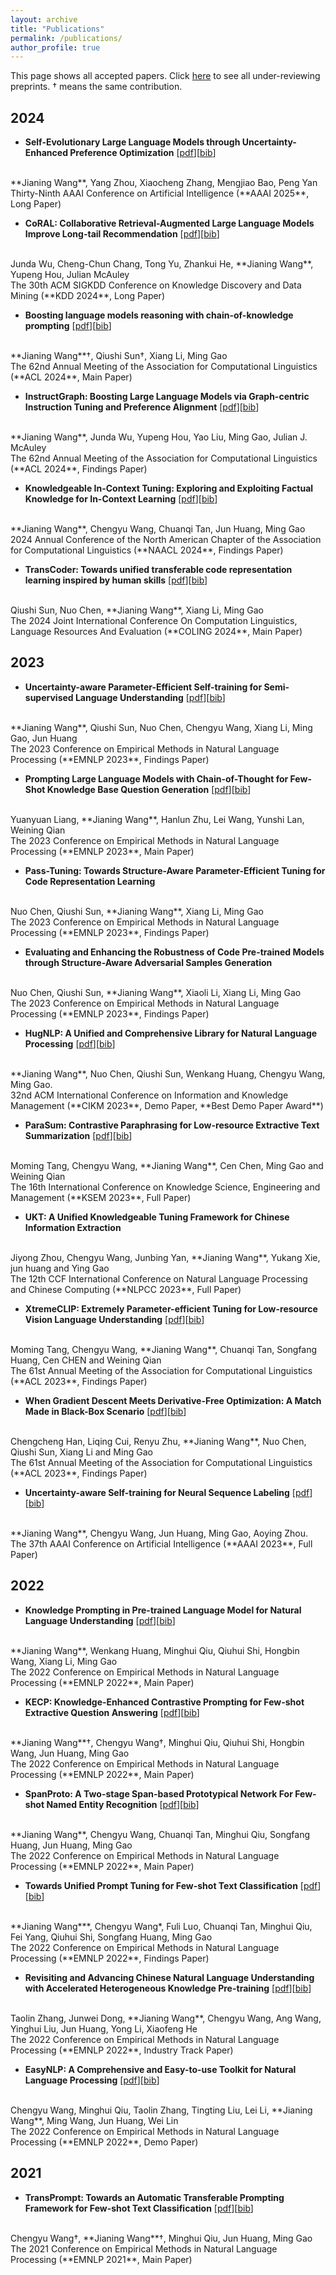 ```yaml
---
layout: archive
title: "Publications"
permalink: /publications/
author_profile: true
---
```


<!-- {% if author.googlescholar %}
  You can also find my articles on <u><a href="{{author.googlescholar}}">my Google Scholar profile</a>.</u>
{% endif %}

{% include base_path %}

{% for post in site.publications reversed %}
  {% include archive-single.html %}
{% endfor %} -->

This page shows all accepted papers. Click [here](./preprints.md) to see all under-reviewing preprints. † means the same contribution.

## 2024

- **Self-Evolutionary Large Language Models through Uncertainty-Enhanced Preference Optimization** [[pdf](https://arxiv.org/pdf/2409.11212)][[bib](https://dblp.uni-trier.de/rec/journals/corr/abs-2409-11212.html?view=bibtex)]
<br>
**Jianing Wang**, Yang Zhou, Xiaocheng Zhang, Mengjiao Bao, Peng Yan
<br> Thirty-Ninth AAAI Conference on Artificial Intelligence (**AAAI 2025**, Long Paper)


- **CoRAL: Collaborative Retrieval-Augmented Large Language Models Improve Long-tail Recommendation** [[pdf](https://arxiv.org/pdf/2403.06447)][[bib](https://scholar.googleusercontent.com/scholar.bib?q=info:JjkzPhY1jVgJ:scholar.google.com/&output=citation&scisdr=ClGniFkJEIGLgKBag0U:AFWwaeYAAAAAZg5cm0WDBMEEehIXFAQU4BLPp8I&scisig=AFWwaeYAAAAAZg5cm21lncD1QJGR7L2dPgfDvmo&scisf=4&ct=citation&cd=-1&hl=en)]
<br>
Junda Wu, Cheng-Chun Chang, Tong Yu, Zhankui He, **Jianing Wang**, Yupeng Hou, Julian McAuley
<br> The 30th ACM SIGKDD Conference on Knowledge Discovery and Data Mining (**KDD 2024**, Long Paper)

- **Boosting language models reasoning with chain-of-knowledge prompting** [[pdf](https://arxiv.org/pdf/2306.06427)][[bib](https://dblp.dagstuhl.de/rec/journals/corr/abs-2306-06427.html?view=bibtex)]
<br>
**Jianing Wang**†, Qiushi Sun†, Xiang Li, Ming Gao
<br> The 62nd Annual Meeting of the Association for Computational Linguistics (**ACL 2024**, Main Paper)

- **InstructGraph: Boosting Large Language Models via Graph-centric Instruction Tuning and Preference Alignment** [[pdf](https://arxiv.org/pdf/2402.08785)][[bib](https://dblp.dagstuhl.de/rec/journals/corr/abs-2402-08785.html?view=bibtex)]
<br>
**Jianing Wang**, Junda Wu, Yupeng Hou, Yao Liu, Ming Gao, Julian J. McAuley
<br> The 62nd Annual Meeting of the Association for Computational Linguistics (**ACL 2024**, Findings Paper)

- **Knowledgeable In-Context Tuning: Exploring and Exploiting Factual Knowledge for In-Context Learning** [[pdf](https://arxiv.org/pdf/2309.14771.pdf)][[bib](https://dblp.dagstuhl.de/rec/journals/corr/abs-2309-14771.html?view=bibtex)]
<br>
**Jianing Wang**, Chengyu Wang, Chuanqi Tan, Jun Huang, Ming Gao
<br> 2024 Annual Conference of the North American Chapter of the Association for Computational Linguistics (**NAACL 2024**, Findings Paper)

- **TransCoder: Towards unified transferable code representation learning inspired by human skills** [[pdf](https://arxiv.org/pdf/2306.07285.pdf)][[bib](https://dblp.dagstuhl.de/rec/journals/corr/abs-2306-07285.html?view=bibtex)]
<br>
Qiushi Sun, Nuo Chen, **Jianing Wang**, Xiang Li, Ming Gao
<br> The 2024 Joint International Conference On Computation Linguistics, Language
Resources And Evaluation (**COLING 2024**, Main Paper)

## 2023

- **Uncertainty-aware Parameter-Efficient Self-training for Semi-supervised Language Understanding** [[pdf](https://arxiv.org/pdf/2310.13022.pdf)][[bib](https://dblp.org/rec/journals/corr/abs-2310-13022.html?view=bibtex)]
<br>
**Jianing Wang**, Qiushi Sun, Nuo Chen, Chengyu Wang, Xiang Li, Ming Gao, Jun Huang
<br>
The 2023 Conference on Empirical Methods in Natural Language Processing (**EMNLP 2023**, Findings Paper)


- **Prompting Large Language Models with Chain-of-Thought for Few-Shot Knowledge Base Question Generation** [[pdf](https://arxiv.org/pdf/2310.08395.pdf)][[bib](https://dblp.org/rec/journals/corr/abs-2310-08395.html?view=bibtex)]
<br>
Yuanyuan Liang, **Jianing Wang**, Hanlun Zhu, Lei Wang, Yunshi Lan, Weining Qian
<br>
The 2023 Conference on Empirical Methods in Natural Language Processing (**EMNLP 2023**, Main Paper)


- **Pass-Tuning: Towards Structure-Aware Parameter-Efficient Tuning for Code Representation Learning** 
<br>
Nuo Chen, Qiushi Sun, **Jianing Wang**, Xiang Li, Ming Gao
<br>
The 2023 Conference on Empirical Methods in Natural Language Processing (**EMNLP 2023**, Findings Paper)


- **Evaluating and Enhancing the Robustness of Code Pre-trained Models through Structure-Aware Adversarial Samples Generation** 
<br>
Nuo Chen, Qiushi Sun, **Jianing Wang**, Xiaoli Li, Xiang Li, Ming Gao
<br>
The 2023 Conference on Empirical Methods in Natural Language Processing (**EMNLP 2023**, Findings Paper)


- **HugNLP: A Unified and Comprehensive Library for Natural Language Processing** [[pdf](https://arxiv.org/pdf/2302.14286)][[bib](https://dblp.org/rec/journals/corr/abs-2302-14286.html?view=bibtex)]
<br>
**Jianing Wang**, Nuo Chen, Qiushi Sun, Wenkang Huang, Chengyu Wang, Ming Gao.
<br>
32nd ACM International Conference on Information and Knowledge Management (**CIKM 2023**, Demo Paper, **Best Demo Paper Award**)


- **ParaSum: Contrastive Paraphrasing for Low-resource Extractive Text Summarization** [[pdf](https://link.springer.com/chapter/10.1007/978-3-031-40289-0_9)][[bib](https://dblp.org/rec/conf/ksem/TangWWCGQ23.html?view=bibtex)]
<br>
Moming Tang, Chengyu Wang, **Jianing Wang**, Cen Chen, Ming Gao and Weining Qian
<br>
The 16th International Conference on Knowledge Science, Engineering and Management (**KSEM 2023**, Full Paper)


- **UKT: A Unified Knowledgeable Tuning Framework for Chinese Information Extraction**
<br>
Jiyong Zhou, Chengyu Wang, Junbing Yan, **Jianing Wang**, Yukang Xie, jun huang and Ying Gao
<br>
The 12th CCF International Conference on Natural Language Processing and Chinese Computing (**NLPCC 2023**, Full Paper)


- **XtremeCLIP: Extremely Parameter-efficient Tuning for Low-resource Vision Language Understanding** [[pdf](https://aclanthology.org/2023.findings-acl.397.pdf)][[bib](https://dblp.org/rec/conf/acl/Tang0WTHCQ23.html?view=bibtex)]
<br>
Moming Tang, Chengyu Wang, **Jianing Wang**, Chuanqi Tan, Songfang Huang, Cen CHEN and Weining Qian
<br>
The 61st Annual Meeting of the Association for Computational Linguistics (**ACL 2023**, Findings Paper)

- **When Gradient Descent Meets Derivative-Free Optimization: A Match Made in Black-Box Scenario** [[pdf](https://aclanthology.org/2023.findings-acl.55.pdf)][[bib](https://dblp.org/rec/conf/acl/0004CZWCSLG23.html?view=bibtex)]
<br>
Chengcheng Han, Liqing Cui, Renyu Zhu, **Jianing Wang**, Nuo Chen, Qiushi Sun, Xiang Li and Ming Gao
<br>
The 61st Annual Meeting of the Association for Computational Linguistics (**ACL 2023**, Findings Paper)

- **Uncertainty-aware Self-training for Neural Sequence Labeling** [[pdf](https://arxiv.org/pdf/2302.08659)][[bib](https://dblp.org/rec/journals/corr/abs-2302-08659.html?view=bibtex)]
<br>
**Jianing Wang**, Chengyu Wang, Jun Huang, Ming Gao, Aoying Zhou.
<br>
The 37th AAAI Conference on Artificial Intelligence (**AAAI 2023**, Full Paper)

## 2022

- **Knowledge Prompting in Pre-trained Language Model for Natural Language Understanding** [[pdf](https://aclanthology.org/2022.emnlp-main.207.pdf)][[bib](https://aclanthology.org/2022.emnlp-main.207.bib)]
<br>
**Jianing Wang**, Wenkang Huang, Minghui Qiu, Qiuhui Shi, Hongbin Wang, Xiang Li, Ming Gao
<br>
The 2022 Conference on Empirical Methods in Natural Language Processing (**EMNLP 2022**, Main Paper)

<!-- <br> -->

- **KECP: Knowledge-Enhanced Contrastive Prompting for Few-shot Extractive Question Answering** [[pdf](https://aclanthology.org/2022.emnlp-main.206.pdf)][[bib](https://aclanthology.org/2022.emnlp-main.206.bib)]
<br>
**Jianing Wang**†, Chengyu Wang†, Minghui Qiu, Qiuhui Shi, Hongbin Wang, Jun Huang, Ming Gao
<br>
The 2022 Conference on Empirical Methods in Natural Language Processing (**EMNLP 2022**, Main Paper)

<!-- <br> -->

- **SpanProto: A Two-stage Span-based Prototypical Network For Few-shot Named Entity Recognition** [[pdf](https://aclanthology.org/2022.emnlp-main.227.pdf)][[bib](https://aclanthology.org/2022.emnlp-main.227.bib)]
<br>
**Jianing Wang**, Chengyu Wang, Chuanqi Tan, Minghui Qiu, Songfang Huang, Jun Huang, Ming Gao
<br>
The 2022 Conference on Empirical Methods in Natural Language Processing (**EMNLP 2022**, Main Paper)

<!-- <br> -->

- **Towards Unified Prompt Tuning for Few-shot Text Classification** [[pdf](https://aclanthology.org/2022.findings-emnlp.37.pdf)][[bib](https://aclanthology.org/2022.emnlp-main.37.bib)]
<br>
**Jianing Wang***, Chengyu Wang*, Fuli Luo, Chuanqi Tan, Minghui Qiu, Fei Yang, Qiuhui Shi, Songfang Huang, Ming Gao
<br>
The 2022 Conference on Empirical Methods in Natural Language Processing (**EMNLP 2022**, Findings Paper)

<!-- <br> -->

- **Revisiting and Advancing Chinese Natural Language Understanding with Accelerated Heterogeneous Knowledge Pre-training** [[pdf](https://aclanthology.org/2022.emnlp-industry.57.pdf)][[bib](https://dblp.org/rec/conf/emnlp/ZhangDWWWLHLH22.html?view=bibtex)]
<br>
Taolin Zhang, Junwei Dong, **Jianing Wang**, Chengyu Wang, Ang Wang, Yinghui Liu, Jun Huang, Yong Li, Xiaofeng He
<br>
The 2022 Conference on Empirical Methods in Natural Language Processing (**EMNLP 2022**, Industry Track Paper)

<!-- <br> -->

- **EasyNLP: A Comprehensive and Easy-to-use Toolkit for Natural Language Processing** [[pdf](https://aclanthology.org/2022.emnlp-demos.3.pdf)][[bib](https://dblp.org/rec/conf/emnlp/WangQZLLWWHL22.html?view=bibtex)] 
<br>
Chengyu Wang, Minghui Qiu, Taolin Zhang, Tingting Liu, Lei Li, **Jianing Wang**, Ming Wang, Jun Huang, Wei Lin
<br>
The 2022 Conference on Empirical Methods in Natural Language Processing (**EMNLP 2022**, Demo Paper)

## 2021

- **TransPrompt: Towards an Automatic Transferable Prompting Framework for Few-shot Text Classification** [[pdf](https://aclanthology.org/2021.emnlp-main.221.pdf)][[bib](https://aclanthology.org/2021.emnlp-main.221.bib)]
<br>
Chengyu Wang†, **Jianing Wang**†, Minghui Qiu, Jun Huang, Ming Gao
<br>
The 2021 Conference on Empirical Methods in Natural Language Processing (**EMNLP 2021**, Main Paper)
